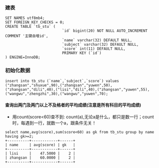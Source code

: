 ### 建表

````
SET NAMES utf8mb4;
SET FOREIGN_KEY_CHECKS = 0;
CREATE TABLE `tb_stu` (
                          `id` bigint(20) NOT NULL AUTO_INCREMENT COMMENT '主键自增id',
                          `name` varchar(32) DEFAULT NULL,
                          `subject` varchar(32) DEFAULT NULL,
                          `score` int(11) DEFAULT NULL,
                          PRIMARY KEY (`id`)
) ENGINE=InnoDB;

````

### 初始化数据

````
insert into tb_stu (`name`,`subject`,`score`) values ("zhangsan","shuxue",90),("zhangsan","yuwen",50),("zhangsan","dili",40),("lisi","dili",40),("zhangsan","yuwen",55),("wangwu","zhengzhi",30),("wangwu","yuwen",70);

````

#### 查询出两门及两门以上不及格者的平均成绩(注意是所有科目的平均成绩)

- 用count(score<60)查不到: count(a),无论a是什么，都只是数一行；count时，每遇到一行，就数一个a，跟条件无关！

````
select name,avg(score),sum(score<60) as gk from tb_stu group by name having gk>=2;
+----------+------------+------+
| name     | avg(score) | gk   |
+----------+------------+------+
| lisi     |    47.5000 |    2 |
| zhangsan |    60.0000 |    2 |
+----------+------------+------+


````